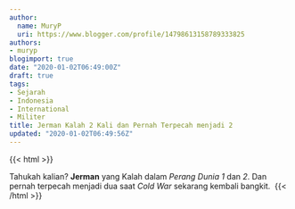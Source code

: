 ```yaml
---
author:
  name: MuryP
  uri: https://www.blogger.com/profile/14798613158789333825
authors:
- muryp
blogimport: true
date: "2020-01-02T06:49:00Z"
draft: true
tags:
- Sejarah
- Indonesia
- International
- Militer
title: Jerman Kalah 2 Kali dan Pernah Terpecah menjadi 2
updated: "2020-01-02T06:49:56Z"
---
```

 {{< html >}} 

Tahukah kalian? <b>Jerman</b> yang Kalah dalam <i>Perang</i> <i>Dunia</i> <i>1</i> dan <i>2</i>. Dan pernah terpecah menjadi dua saat <i>Cold War </i>sekarang kembali bangkit.&nbsp;
{{< /html >}}

